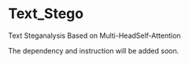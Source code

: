 # Text_Stego
Text Steganalysis Based on Multi-HeadSelf-Attention<br />

The dependency and instruction will be added soon.
